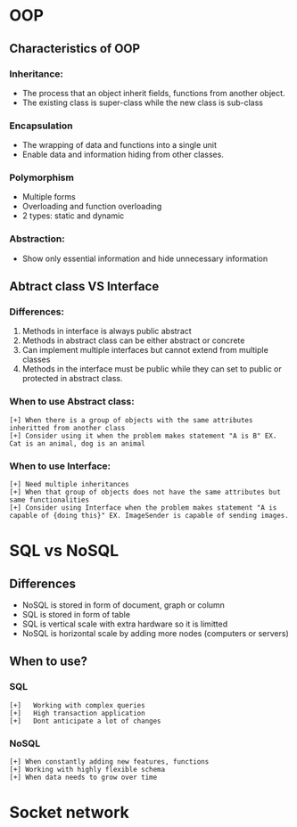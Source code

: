 # OOP
## Characteristics of OOP
### Inheritance:
-   The process that an object inherit fields, functions from another object.
-   The existing class is super-class while the new class is sub-class
### Encapsulation
-   The wrapping of data and functions into a single unit
-   Enable data and information hiding from other classes.
### Polymorphism
-   Multiple forms
-   Overloading and function overloading
-   2 types: static and dynamic
### Abstraction:
-   Show only essential information and hide unnecessary information

## Abtract class VS Interface
### Differences:
1.  Methods in interface is always public abstract
2.  Methods in abstract class can be either abstract or concrete
3.  Can implement multiple interfaces but cannot extend from multiple classes
4.  Methods in the interface must be public while they can set to public or protected in abstract class.

### When to use Abstract class:
    [+] When there is a group of objects with the same attributes inheritted from another class
    [+] Consider using it when the problem makes statement "A is B" EX. Cat is an animal, dog is an animal
### When to use Interface:
    [+] Need multiple inheritances
    [+] When that group of objects does not have the same attributes but same functionalities
    [+] Consider using Interface when the problem makes statement "A is capable of {doing this}" EX. ImageSender is capable of sending images.


# SQL vs NoSQL

## Differences
-   NoSQL is stored in form of document, graph or column
-   SQL is stored in form of table
-   SQL is vertical scale with extra hardware so it is limitted
-   NoSQL is horizontal scale by adding more nodes (computers or servers)
##  When to use?
### SQL
    [+]   Working with complex queries
    [+]   High transaction application
    [+]   Dont anticipate a lot of changes
### NoSQL
    [+] When constantly adding new features, functions
    [+] Working with highly flexible schema
    [+] When data needs to grow over time


# Socket network